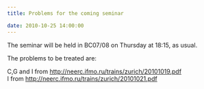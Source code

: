 ```yaml
---
title: Problems for the coming seminar

date: 2010-10-25 14:00:00
---
```


The seminar will be held in BC07/08 on Thursday at 18:15, as usual. 

The problems to be treated are: 

C,G and I from http://neerc.ifmo.ru/trains/zurich/20101019.pdf  
I from http://neerc.ifmo.ru/trains/zurich/20101021.pdf
